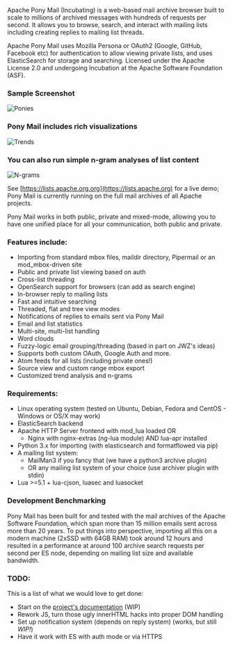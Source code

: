 Apache Pony Mail (Incubating) is a web-based mail archive browser
built to scale to millions of archived messages with hundreds of requests
per second.  It allows you to browse, search, and interact with mailing lists
including creating replies to mailing list threads.

Apache Pony Mail uses Mozilla Persona or OAuth2 (Google, GitHub,
Facebook etc) for authentication to allow viewing private lists, and uses
ElasticSearch for storage and searching.  Licensed under the Apache License 2.0
and undergoing Incubation at the Apache Software Foundation (ASF).

### Sample Screenshot ###
![Ponies](images/demo.png)

### Pony Mail includes rich visualizations ###

![Trends](images/demo_trends.png)

### You can also run simple n-gram analyses of list content ###

![N-grams](images/demo_ngrams.png)

See [https://lists.apache.org.org](https://lists.apache.org) for a live demo;
Pony Mail is currently running on the full mail archives of all Apache projects.

Pony Mail works in both public, private and mixed-mode, allowing you
to have one unified place for all your communication, both public and
private.


### Features include: ###

* Importing from standard mbox files, maildir directory, Pipermail or an mod_mbox-driven site
* Public and private list viewing based on auth
* Cross-list threading
* OpenSearch support for browsers (can add as search engine)
* In-browser reply to mailing lists
* Fast and intuitive searching
* Threaded, flat and tree view modes
* Notifications of replies to emails sent via Pony Mail
* Email and list statistics
* Multi-site, multi-list handling
* Word clouds
* Fuzzy-logic email grouping/threading (based in part on JWZ's ideas)
* Supports both custom OAuth, Google Auth and more.
* Atom feeds for all lists (including private ones!)
* Source view and custom range mbox export
* Customized trend analysis and n-grams


### Requirements: ###

* Linux operating system (tested on Ubuntu, Debian, Fedora and CentOS - Windows or OS/X may work)
* ElasticSearch backend
* Apache HTTP Server frontend with mod_lua loaded OR
  * Nginx with nginx-extras (ng-lua module) AND lua-apr installed
* Python 3.x for importing (with elasticsearch and formatflowed via pip)
* A mailing list system:
  * MailMan3 if you fancy that (we have a python3 archive plugin)
  * OR any mailing list system of your choice (use archiver plugin with stdin)
* Lua >=5.1 + lua-cjson, luasec and luasocket



### Development Benchmarking ###
Pony Mail has been built for and tested with the mail archives of the Apache
Software Foundation, which span more than 15 million emails sent across more
than 20 years. To put things into perspective, importing all this on a modern
machine (2xSSD with 64GB RAM) took around 12 hours and resulted in a performance
at around 100 archive search requests per second per ES node, depending on mailing
list size and available bandwidth.

### TODO: ###
This is a list of what we would love to get done:

* Start on the [project's documentation](https://github.com/apache/incubator-ponymail-site) (WIP)
* Rework JS, turn those ugly innerHTML hacks into proper DOM handling
* Set up notification system (depends on reply system) (works, but still *WIP!*)
* Have it work with ES with auth mode or via HTTPS
